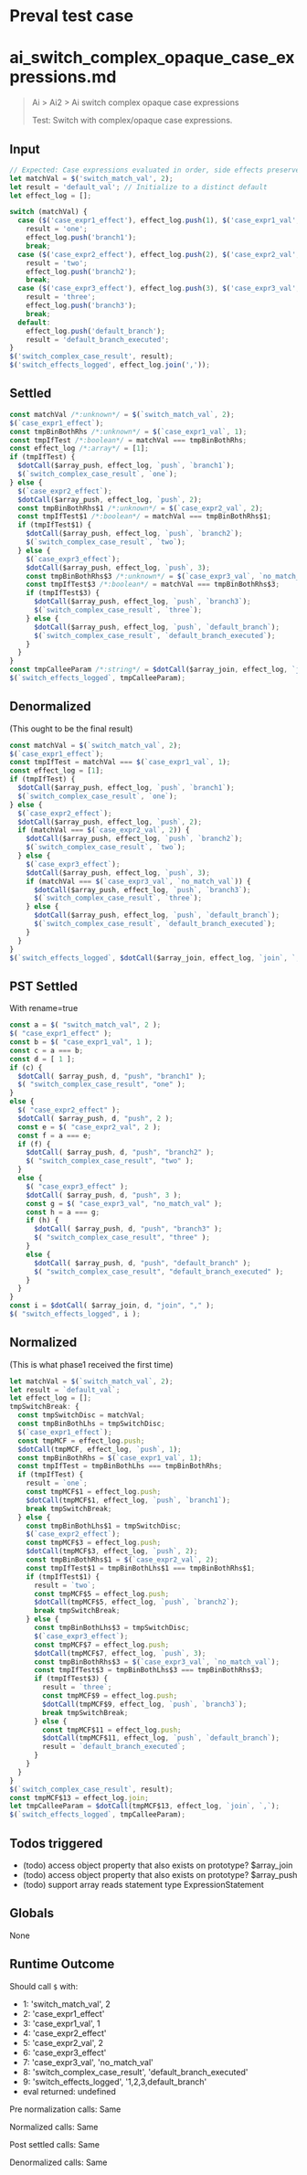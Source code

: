 # Preval test case

# ai_switch_complex_opaque_case_expressions.md

> Ai > Ai2 > Ai switch complex opaque case expressions
>
> Test: Switch with complex/opaque case expressions.

## Input

`````js filename=intro
// Expected: Case expressions evaluated in order, side effects preserved.
let matchVal = $('switch_match_val', 2);
let result = 'default_val'; // Initialize to a distinct default
let effect_log = [];

switch (matchVal) {
  case ($('case_expr1_effect'), effect_log.push(1), $('case_expr1_val', 1)):
    result = 'one';
    effect_log.push('branch1');
    break;
  case ($('case_expr2_effect'), effect_log.push(2), $('case_expr2_val', 2)):
    result = 'two';
    effect_log.push('branch2');
    break;
  case ($('case_expr3_effect'), effect_log.push(3), $('case_expr3_val', 'no_match_val')):
    result = 'three';
    effect_log.push('branch3');
    break;
  default:
    effect_log.push('default_branch');
    result = 'default_branch_executed';
}
$('switch_complex_case_result', result);
$('switch_effects_logged', effect_log.join(','));
`````


## Settled


`````js filename=intro
const matchVal /*:unknown*/ = $(`switch_match_val`, 2);
$(`case_expr1_effect`);
const tmpBinBothRhs /*:unknown*/ = $(`case_expr1_val`, 1);
const tmpIfTest /*:boolean*/ = matchVal === tmpBinBothRhs;
const effect_log /*:array*/ = [1];
if (tmpIfTest) {
  $dotCall($array_push, effect_log, `push`, `branch1`);
  $(`switch_complex_case_result`, `one`);
} else {
  $(`case_expr2_effect`);
  $dotCall($array_push, effect_log, `push`, 2);
  const tmpBinBothRhs$1 /*:unknown*/ = $(`case_expr2_val`, 2);
  const tmpIfTest$1 /*:boolean*/ = matchVal === tmpBinBothRhs$1;
  if (tmpIfTest$1) {
    $dotCall($array_push, effect_log, `push`, `branch2`);
    $(`switch_complex_case_result`, `two`);
  } else {
    $(`case_expr3_effect`);
    $dotCall($array_push, effect_log, `push`, 3);
    const tmpBinBothRhs$3 /*:unknown*/ = $(`case_expr3_val`, `no_match_val`);
    const tmpIfTest$3 /*:boolean*/ = matchVal === tmpBinBothRhs$3;
    if (tmpIfTest$3) {
      $dotCall($array_push, effect_log, `push`, `branch3`);
      $(`switch_complex_case_result`, `three`);
    } else {
      $dotCall($array_push, effect_log, `push`, `default_branch`);
      $(`switch_complex_case_result`, `default_branch_executed`);
    }
  }
}
const tmpCalleeParam /*:string*/ = $dotCall($array_join, effect_log, `join`, `,`);
$(`switch_effects_logged`, tmpCalleeParam);
`````


## Denormalized
(This ought to be the final result)

`````js filename=intro
const matchVal = $(`switch_match_val`, 2);
$(`case_expr1_effect`);
const tmpIfTest = matchVal === $(`case_expr1_val`, 1);
const effect_log = [1];
if (tmpIfTest) {
  $dotCall($array_push, effect_log, `push`, `branch1`);
  $(`switch_complex_case_result`, `one`);
} else {
  $(`case_expr2_effect`);
  $dotCall($array_push, effect_log, `push`, 2);
  if (matchVal === $(`case_expr2_val`, 2)) {
    $dotCall($array_push, effect_log, `push`, `branch2`);
    $(`switch_complex_case_result`, `two`);
  } else {
    $(`case_expr3_effect`);
    $dotCall($array_push, effect_log, `push`, 3);
    if (matchVal === $(`case_expr3_val`, `no_match_val`)) {
      $dotCall($array_push, effect_log, `push`, `branch3`);
      $(`switch_complex_case_result`, `three`);
    } else {
      $dotCall($array_push, effect_log, `push`, `default_branch`);
      $(`switch_complex_case_result`, `default_branch_executed`);
    }
  }
}
$(`switch_effects_logged`, $dotCall($array_join, effect_log, `join`, `,`));
`````


## PST Settled
With rename=true

`````js filename=intro
const a = $( "switch_match_val", 2 );
$( "case_expr1_effect" );
const b = $( "case_expr1_val", 1 );
const c = a === b;
const d = [ 1 ];
if (c) {
  $dotCall( $array_push, d, "push", "branch1" );
  $( "switch_complex_case_result", "one" );
}
else {
  $( "case_expr2_effect" );
  $dotCall( $array_push, d, "push", 2 );
  const e = $( "case_expr2_val", 2 );
  const f = a === e;
  if (f) {
    $dotCall( $array_push, d, "push", "branch2" );
    $( "switch_complex_case_result", "two" );
  }
  else {
    $( "case_expr3_effect" );
    $dotCall( $array_push, d, "push", 3 );
    const g = $( "case_expr3_val", "no_match_val" );
    const h = a === g;
    if (h) {
      $dotCall( $array_push, d, "push", "branch3" );
      $( "switch_complex_case_result", "three" );
    }
    else {
      $dotCall( $array_push, d, "push", "default_branch" );
      $( "switch_complex_case_result", "default_branch_executed" );
    }
  }
}
const i = $dotCall( $array_join, d, "join", "," );
$( "switch_effects_logged", i );
`````


## Normalized
(This is what phase1 received the first time)

`````js filename=intro
let matchVal = $(`switch_match_val`, 2);
let result = `default_val`;
let effect_log = [];
tmpSwitchBreak: {
  const tmpSwitchDisc = matchVal;
  const tmpBinBothLhs = tmpSwitchDisc;
  $(`case_expr1_effect`);
  const tmpMCF = effect_log.push;
  $dotCall(tmpMCF, effect_log, `push`, 1);
  const tmpBinBothRhs = $(`case_expr1_val`, 1);
  const tmpIfTest = tmpBinBothLhs === tmpBinBothRhs;
  if (tmpIfTest) {
    result = `one`;
    const tmpMCF$1 = effect_log.push;
    $dotCall(tmpMCF$1, effect_log, `push`, `branch1`);
    break tmpSwitchBreak;
  } else {
    const tmpBinBothLhs$1 = tmpSwitchDisc;
    $(`case_expr2_effect`);
    const tmpMCF$3 = effect_log.push;
    $dotCall(tmpMCF$3, effect_log, `push`, 2);
    const tmpBinBothRhs$1 = $(`case_expr2_val`, 2);
    const tmpIfTest$1 = tmpBinBothLhs$1 === tmpBinBothRhs$1;
    if (tmpIfTest$1) {
      result = `two`;
      const tmpMCF$5 = effect_log.push;
      $dotCall(tmpMCF$5, effect_log, `push`, `branch2`);
      break tmpSwitchBreak;
    } else {
      const tmpBinBothLhs$3 = tmpSwitchDisc;
      $(`case_expr3_effect`);
      const tmpMCF$7 = effect_log.push;
      $dotCall(tmpMCF$7, effect_log, `push`, 3);
      const tmpBinBothRhs$3 = $(`case_expr3_val`, `no_match_val`);
      const tmpIfTest$3 = tmpBinBothLhs$3 === tmpBinBothRhs$3;
      if (tmpIfTest$3) {
        result = `three`;
        const tmpMCF$9 = effect_log.push;
        $dotCall(tmpMCF$9, effect_log, `push`, `branch3`);
        break tmpSwitchBreak;
      } else {
        const tmpMCF$11 = effect_log.push;
        $dotCall(tmpMCF$11, effect_log, `push`, `default_branch`);
        result = `default_branch_executed`;
      }
    }
  }
}
$(`switch_complex_case_result`, result);
const tmpMCF$13 = effect_log.join;
let tmpCalleeParam = $dotCall(tmpMCF$13, effect_log, `join`, `,`);
$(`switch_effects_logged`, tmpCalleeParam);
`````


## Todos triggered


- (todo) access object property that also exists on prototype? $array_join
- (todo) access object property that also exists on prototype? $array_push
- (todo) support array reads statement type ExpressionStatement


## Globals


None


## Runtime Outcome


Should call `$` with:
 - 1: 'switch_match_val', 2
 - 2: 'case_expr1_effect'
 - 3: 'case_expr1_val', 1
 - 4: 'case_expr2_effect'
 - 5: 'case_expr2_val', 2
 - 6: 'case_expr3_effect'
 - 7: 'case_expr3_val', 'no_match_val'
 - 8: 'switch_complex_case_result', 'default_branch_executed'
 - 9: 'switch_effects_logged', '1,2,3,default_branch'
 - eval returned: undefined

Pre normalization calls: Same

Normalized calls: Same

Post settled calls: Same

Denormalized calls: Same
